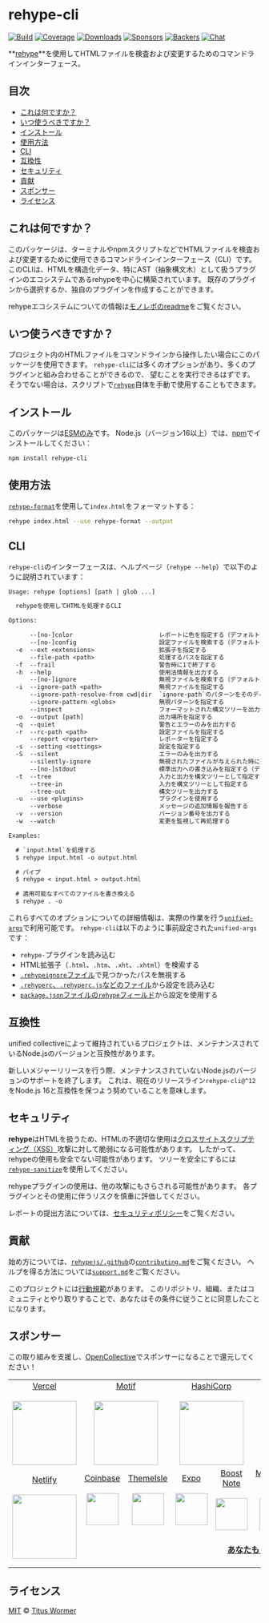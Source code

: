 
# rehype-cli

[![Build][build-badge]][build]
[![Coverage][coverage-badge]][coverage]
[![Downloads][downloads-badge]][downloads]
[![Sponsors][sponsors-badge]][collective]
[![Backers][backers-badge]][collective]
[![Chat][chat-badge]][chat]

**[rehype][]**を使用してHTMLファイルを検査および変更するためのコマンドラインインターフェース。

## 目次

* [これは何ですか？](#これは何ですか)
* [いつ使うべきですか？](#いつ使うべきですか)
* [インストール](#インストール)
* [使用方法](#使用方法)
* [CLI](#cli)
* [互換性](#互換性)
* [セキュリティ](#セキュリティ)
* [貢献](#貢献)
* [スポンサー](#スポンサー)
* [ライセンス](#ライセンス)

## これは何ですか？

このパッケージは、ターミナルやnpmスクリプトなどでHTMLファイルを検査および変更するために使用できるコマンドラインインターフェース（CLI）です。
このCLIは、HTMLを構造化データ、特にAST（抽象構文木）として扱うプラグインのエコシステムであるrehypeを中心に構築されています。
既存のプラグインから選択するか、独自のプラグインを作成することができます。

rehypeエコシステムについての情報は[モノレポのreadme][rehype]をご覧ください。

## いつ使うべきですか？

プロジェクト内のHTMLファイルをコマンドラインから操作したい場合にこのパッケージを使用できます。
`rehype-cli`には多くのオプションがあり、多くのプラグインと組み合わせることができるので、
望むことを実行できるはずです。
そうでない場合は、スクリプトで[`rehype`][rehype-core]自体を手動で使用することもできます。

## インストール

このパッケージは[ESMのみ][esm]です。
Node.js（バージョン16以上）では、[npm][]でインストールしてください：

```sh
npm install rehype-cli
```

## 使用方法

[`rehype-format`][rehype-format]を使用して`index.html`をフォーマットする：

```sh
rehype index.html --use rehype-format --output
```

## CLI

`rehype-cli`のインターフェースは、ヘルプページ（`rehype --help`）で以下のように説明されています：

```txt
Usage: rehype [options] [path | glob ...]

  rehypeを使用してHTMLを処理するCLI

Options:

      --[no-]color                        レポートに色を指定する（デフォルトでオン）
      --[no-]config                       設定ファイルを検索する（デフォルトでオン）
  -e  --ext <extensions>                  拡張子を指定する
      --file-path <path>                  処理するパスを指定する
  -f  --frail                             警告時に1で終了する
  -h  --help                              使用法情報を出力する
      --[no-]ignore                       無視ファイルを検索する（デフォルトでオン）
  -i  --ignore-path <path>                無視ファイルを指定する
      --ignore-path-resolve-from cwd|dir  `ignore-path`のパターンをそのディレクトリまたはcwdから解決する
      --ignore-pattern <globs>            無視パターンを指定する
      --inspect                           フォーマットされた構文ツリーを出力する
  -o  --output [path]                     出力場所を指定する
  -q  --quiet                             警告とエラーのみを出力する
  -r  --rc-path <path>                    設定ファイルを指定する
      --report <reporter>                 レポーターを指定する
  -s  --setting <settings>                設定を指定する
  -S  --silent                            エラーのみを出力する
      --silently-ignore                   無視されたファイルが与えられた時に失敗しない
      --[no-]stdout                       標準出力への書き込みを指定する（デフォルトでオン）
  -t  --tree                              入力と出力を構文ツリーとして指定する
      --tree-in                           入力を構文ツリーとして指定する
      --tree-out                          構文ツリーを出力する
  -u  --use <plugins>                     プラグインを使用する
      --verbose                           メッセージの追加情報を報告する
  -v  --version                           バージョン番号を出力する
  -w  --watch                             変更を監視して再処理する

Examples:

  # `input.html`を処理する
  $ rehype input.html -o output.html

  # パイプ
  $ rehype < input.html > output.html

  # 適用可能なすべてのファイルを書き換える
  $ rehype . -o
```

これらすべてのオプションについての詳細情報は、実際の作業を行う[`unified-args`][unified-args]で利用可能です。
`rehype-cli`は以下のように事前設定された`unified-args`です：

* `rehype-`プラグインを読み込む
* HTML拡張子（`.html`、`.htm`、`.xht`、`.xhtml`）を検索する
* [`.rehypeignore`ファイル][ignore-file]で見つかったパスを無視する
* [`.rehyperc`、`.rehyperc.js`などのファイル][config-file]から設定を読み込む
* [`package.json`ファイルの`rehype`フィールド][config-file]から設定を使用する

## 互換性

unified collectiveによって維持されているプロジェクトは、メンテナンスされているNode.jsのバージョンと互換性があります。

新しいメジャーリリースを行う際、メンテナンスされていないNode.jsのバージョンのサポートを終了します。
これは、現在のリリースライン`rehype-cli@^12`をNode.js 16と互換性を保つよう努めていることを意味します。

## セキュリティ

**rehype**はHTMLを扱うため、HTMLの不適切な使用は[クロスサイトスクリプティング（XSS）][xss]攻撃に対して脆弱になる可能性があります。
したがって、rehypeの使用も安全でない可能性があります。
ツリーを安全にするには[`rehype-sanitize`][rehype-sanitize]を使用してください。

rehypeプラグインの使用は、他の攻撃にもさらされる可能性があります。
各プラグインとその使用に伴うリスクを慎重に評価してください。

レポートの提出方法については、[セキュリティポリシー][security]をご覧ください。

## 貢献

始め方については、[`rehypejs/.github`][health]の[`contributing.md`][contributing]をご覧ください。
ヘルプを得る方法については[`support.md`][support]をご覧ください。

このプロジェクトには[行動規範][coc]があります。
このリポジトリ、組織、またはコミュニティとやり取りすることで、あなたはその条件に従うことに同意したことになります。

## スポンサー

この取り組みを支援し、[OpenCollective][collective]でスポンサーになることで還元してください！

<table>
<tr valign="middle">
<td width="20%" align="center" rowspan="2" colspan="2">
  <a href="https://vercel.com">Vercel</a><br><br>
  <a href="https://vercel.com"><img src="https://avatars1.githubusercontent.com/u/14985020?s=256&v=4" width="128"></a>
</td>
<td width="20%" align="center" rowspan="2" colspan="2">
  <a href="https://motif.land">Motif</a><br><br>
  <a href="https://motif.land"><img src="https://avatars1.githubusercontent.com/u/74457950?s=256&v=4" width="128"></a>
</td>
<td width="20%" align="center" rowspan="2" colspan="2">
  <a href="https://www.hashicorp.com">HashiCorp</a><br><br>
  <a href="https://www.hashicorp.com"><img src="https://avatars1.githubusercontent.com/u/761456?s=256&v=4" width="128"></a>
</td>
<td width="20%" align="center" rowspan="2" colspan="2">
  <a href="https://www.gitbook.com">GitBook</a><br><br>
  <a href="https://www.gitbook.com"><img src="https://avatars1.githubusercontent.com/u/7111340?s=256&v=4" width="128"></a>
</td>
<td width="20%" align="center" rowspan="2" colspan="2">
  <a href="https://www.gatsbyjs.org">Gatsby</a><br><br>
  <a href="https://www.gatsbyjs.org"><img src="https://avatars1.githubusercontent.com/u/12551863?s=256&v=4" width="128"></a>
</td>
</tr>
<tr valign="middle">
</tr>
<tr valign="middle">
<td width="20%" align="center" rowspan="2" colspan="2">
  <a href="https://www.netlify.com">Netlify</a><br><br>
  <!--OC has a sharper image-->
  <a href="https://www.netlify.com"><img src="https://images.opencollective.com/netlify/4087de2/logo/256.png" width="128"></a>
</td>
<td width="10%" align="center">
  <a href="https://www.coinbase.com">Coinbase</a><br><br>
  <a href="https://www.coinbase.com"><img src="https://avatars1.githubusercontent.com/u/1885080?s=256&v=4" width="64"></a>
</td>
<td width="10%" align="center">
  <a href="https://themeisle.com">ThemeIsle</a><br><br>
  <a href="https://themeisle.com"><img src="https://avatars1.githubusercontent.com/u/58979018?s=128&v=4" width="64"></a>
</td>
<td width="10%" align="center">
  <a href="https://expo.io">Expo</a><br><br>
  <a href="https://expo.io"><img src="https://avatars1.githubusercontent.com/u/12504344?s=128&v=4" width="64"></a>
</td>
<td width="10%" align="center">
  <a href="https://boostnote.io">Boost Note</a><br><br>
  <a href="https://boostnote.io"><img src="https://images.opencollective.com/boosthub/6318083/logo/128.png" width="64"></a>
</td>
<td width="10%" align="center">
  <a href="https://markdown.space">Markdown Space</a><br><br>
  <a href="https://markdown.space"><img src="https://images.opencollective.com/markdown-space/e1038ed/logo/128.png" width="64"></a>
</td>
<td width="10%" align="center">
  <a href="https://www.holloway.com">Holloway</a><br><br>
  <a href="https://www.holloway.com"><img src="https://avatars1.githubusercontent.com/u/35904294?s=128&v=4" width="64"></a>
</td>
<td width="10%"></td>
<td width="10%"></td>
</tr>
<tr valign="middle">
<td width="100%" align="center" colspan="8">
  <br>
  <a href="https://opencollective.com/unified"><strong>あなたも？</strong></a>
  <br><br>
</td>
</tr>
</table>

## ライセンス

[MIT][license] © [Titus Wormer][author]

<!-- 定義 -->

[build-badge]: https://github.com/rehypejs/rehype/workflows/main/badge.svg

[build]: https://github.com/rehypejs/rehype/actions

[coverage-badge]: https://img.shields.io/codecov/c/github/rehypejs/rehype.svg

[coverage]: https://codecov.io/github/rehypejs/rehype

[downloads-badge]: https://img.shields.io/npm/dm/rehype-cli.svg

[downloads]: https://www.npmjs.com/package/rehype-cli

[sponsors-badge]: https://opencollective.com/unified/sponsors/badge.svg

[backers-badge]: https://opencollective.com/unified/backers/badge.svg

[collective]: https://opencollective.com/unified

[chat-badge]: https://img.shields.io/badge/chat-discussions-success.svg

[chat]: https://github.com/rehypejs/rehype/discussions

[health]: https://github.com/rehypejs/.github

[security]: https://github.com/rehypejs/.github/blob/main/security.md

[contributing]: https://github.com/rehypejs/.github/blob/main/contributing.md

[support]: https://github.com/rehypejs/.github/blob/main/support.md

[coc]: https://github.com/rehypejs/.github/blob/main/code-of-conduct.md

[license]: https://github.com/rehypejs/rehype/blob/main/license

[author]: https://wooorm.com

[esm]: https://gist.github.com/sindresorhus/a39789f98801d908bbc7ff3ecc99d99c

[npm]: https://docs.npmjs.com/cli/install

[rehype]: https://github.com/rehypejs/rehype

[xss]: https://en.wikipedia.org/wiki/Cross-site_scripting

[rehype-core]: ../rehype/

[rehype-format]: https://github.com/rehypejs/rehype-format

[rehype-sanitize]: https://github.com/rehypejs/rehype-sanitize

[config-file]: https://github.com/unifiedjs/unified-engine/blob/main/readme.md#config-files

[ignore-file]: https://github.com/unifiedjs/unified-engine/blob/main/readme.md#ignore-files

[unified-args]: https://github.com/unifiedjs/unified-args#cli
